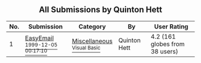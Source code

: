 ﻿<div align="center">

## All Submissions by Quinton Hett

</div>

No.  | Submission | Category | By   | User Rating
---- | ---------- | -------- | ---- | -----------
1 | [EasyEmail<br /><sup>1999-12-05 00:17:10</sup>](https://github.com/Planet-Source-Code/quinton-hett-easyemail__1-4739) | [Miscellaneous<br /><sup>Visual Basic</sup>](../ByCategory/miscellaneous__1-1.md) | Quinton Hett | 4.2 (161 globes from 38 users)
